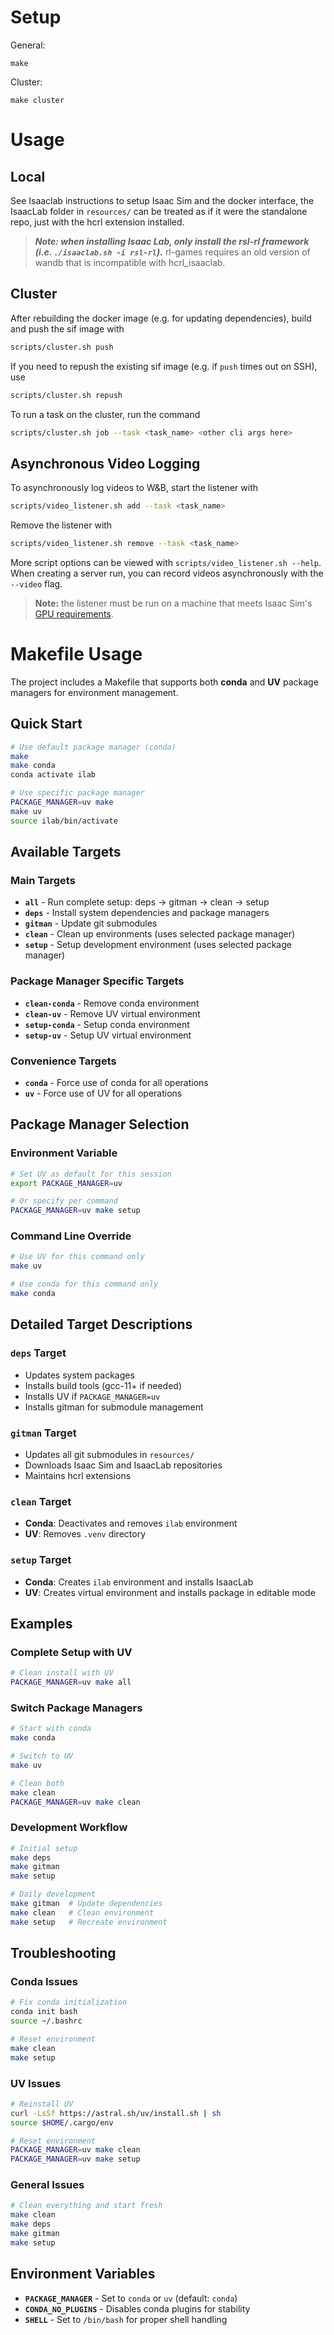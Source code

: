 # Setup

General:
```
make
```

Cluster:
```
make cluster
```

# Usage

## Local
See Isaaclab instructions to setup Isaac Sim and the docker interface, the IsaacLab folder in `resources/` can be treated as if it were the standalone repo, just with the hcrl extension installed.

> ***Note: when installing Isaac Lab, only install the rsl-rl framework (i.e. `./isaaclab.sh -i rsl-rl`).*** rl-games requires an old version of wandb that is incompatible with hcrl_isaaclab.

## Cluster

After rebuilding the docker image (e.g. for updating dependencies), build and push the sif image with
```bash
scripts/cluster.sh push
```

If you need to repush the existing sif image (e.g. if `push` times out on SSH), use
```bash
scripts/cluster.sh repush
```

To run a task on the cluster, run the command
```bash
scripts/cluster.sh job --task <task_name> <other cli args here>
```

## Asynchronous Video Logging

To asynchronously log videos to W&B, start the listener with
```bash
scripts/video_listener.sh add --task <task_name>
```

Remove the listener with
```bash
scripts/video_listener.sh remove --task <task_name>
```

More script options can be viewed with `scripts/video_listener.sh --help`. When creating a server run, you can record videos asynchronously with the `--video` flag.

> **Note:** the listener must be run on a machine that meets Isaac Sim's [GPU requirements](https://docs.isaacsim.omniverse.nvidia.com/latest/installation/requirements.html#system-requirements).


# Makefile Usage

The project includes a Makefile that supports both **conda** and **UV** package managers for environment management.

## Quick Start

```bash
# Use default package manager (conda)
make
make conda
conda activate ilab

# Use specific package manager
PACKAGE_MANAGER=uv make
make uv
source ilab/bin/activate
```

## Available Targets

### Main Targets
- **`all`** - Run complete setup: deps → gitman → clean → setup
- **`deps`** - Install system dependencies and package managers
- **`gitman`** - Update git submodules
- **`clean`** - Clean up environments (uses selected package manager)
- **`setup`** - Setup development environment (uses selected package manager)

### Package Manager Specific Targets
- **`clean-conda`** - Remove conda environment
- **`clean-uv`** - Remove UV virtual environment
- **`setup-conda`** - Setup conda environment
- **`setup-uv`** - Setup UV virtual environment

### Convenience Targets
- **`conda`** - Force use of conda for all operations
- **`uv`** - Force use of UV for all operations

## Package Manager Selection

### Environment Variable
```bash
# Set UV as default for this session
export PACKAGE_MANAGER=uv

# Or specify per command
PACKAGE_MANAGER=uv make setup
```

### Command Line Override
```bash
# Use UV for this command only
make uv

# Use conda for this command only  
make conda
```

## Detailed Target Descriptions

### `deps` Target
- Updates system packages
- Installs build tools (gcc-11+ if needed)
- Installs UV if `PACKAGE_MANAGER=uv`
- Installs gitman for submodule management

### `gitman` Target
- Updates all git submodules in `resources/`
- Downloads Isaac Sim and IsaacLab repositories
- Maintains hcrl extensions

### `clean` Target
- **Conda**: Deactivates and removes `ilab` environment
- **UV**: Removes `.venv` directory

### `setup` Target
- **Conda**: Creates `ilab` environment and installs IsaacLab
- **UV**: Creates virtual environment and installs package in editable mode

## Examples

### Complete Setup with UV
```bash
# Clean install with UV
PACKAGE_MANAGER=uv make all
```

### Switch Package Managers
```bash
# Start with conda
make conda

# Switch to UV
make uv

# Clean both
make clean
PACKAGE_MANAGER=uv make clean
```

### Development Workflow
```bash
# Initial setup
make deps
make gitman
make setup

# Daily development
make gitman  # Update dependencies
make clean   # Clean environment
make setup   # Recreate environment
```

## Troubleshooting

### Conda Issues
```bash
# Fix conda initialization
conda init bash
source ~/.bashrc

# Reset environment
make clean
make setup
```

### UV Issues
```bash
# Reinstall UV
curl -LsSf https://astral.sh/uv/install.sh | sh
source $HOME/.cargo/env

# Reset environment
PACKAGE_MANAGER=uv make clean
PACKAGE_MANAGER=uv make setup
```

### General Issues
```bash
# Clean everything and start fresh
make clean
make deps
make gitman
make setup
```

## Environment Variables

- **`PACKAGE_MANAGER`** - Set to `conda` or `uv` (default: `conda`)
- **`CONDA_NO_PLUGINS`** - Disables conda plugins for stability
- **`SHELL`** - Set to `/bin/bash` for proper shell handling